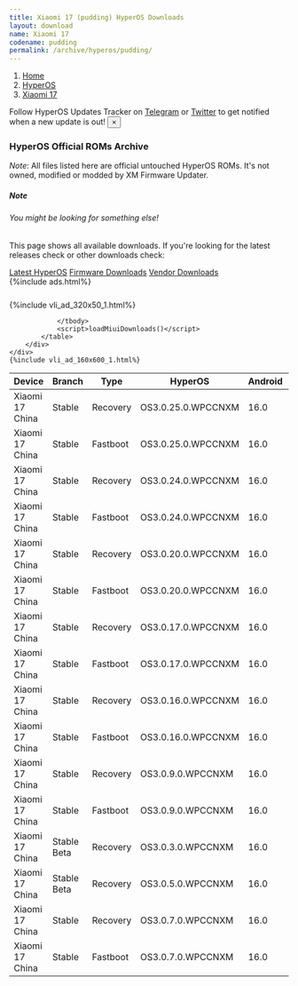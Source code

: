```yaml
---
title: Xiaomi 17 (pudding) HyperOS Downloads
layout: download
name: Xiaomi 17
codename: pudding
permalink: /archive/hyperos/pudding/
---
```

<nav aria-label="breadcrumb">
    <ol class="breadcrumb">
        <li class="breadcrumb-item"><a href="/">Home</a></li>
        <li class="breadcrumb-item"><a href="/hyperos/">HyperOS</a></li>
        <li class="breadcrumb-item active" aria-current="page"><a href="/hyperos/pudding/">Xiaomi 17</a></li>
    </ol>
</nav>
<div class="alert alert-primary alert-dismissible fade show" role="alert">
    Follow HyperOS Updates Tracker on <a href="https://t.me/MIUIUpdatesTracker" class="alert-link">Telegram</a>
     or <a href="https://twitter.com/MiFwUpdater" class="alert-link">Twitter</a> to get notified when a new update is out!
    <button type="button" class="close" data-dismiss="alert" aria-label="Close">
        <span aria-hidden="true">&times;</span>
    </button>
</div>

### HyperOS Official ROMs Archive
*Note*: All files listed here are official untouched HyperOS ROMs. It's not owned, modified or modded by XM Firmware Updater.
<div class="card">
  <div class="card-body">
    <h5 class="card-title">Note</h5>
    <h6 class="card-subtitle mb-2 text-muted">You might be looking for something else!</h6>
    <p class="card-text">This page shows all available downloads.
     If you're looking for the latest releases check or other downloads check:</p>
    <a href="/hyperos/pudding/" class="card-link">Latest HyperOS</a>
    <a href="/firmware/pudding/" class="card-link">Firmware Downloads</a>
    <a href="/vendor/pudding/" class="card-link">Vendor Downloads</a>
  </div>
</div>
{%include ads.html%}
<div class="row justify-content-center">
    <div class="col-10">
        <div class="table-responsive-md" style="margin-top: 25px;">
            {%include vli_ad_320x50_1.html%}
            <table id="miui" class="display dt-responsive nowrap compact table table-striped table-hover table-sm">
                <thead class="thead-dark">
                    <tr>
                        <th data-ref="device">Device</th>
                        <th data-ref="branch">Branch</th>
                        <th data-ref="type">Type</th>
                        <th data-ref="miui">HyperOS</th>
                        <th data-ref="android">Android</th>
                        <th data-ref="size">Size</th>
                        <th data-ref="size">Date</th>
                        <th data-ref="link">Link</th>
                    </tr>
                </thead>
                <tbody>
                <tr><td>Xiaomi 17 China</td><td>Stable</td><td>Recovery</td><td>OS3.0.25.0.WPCCNXM</td><td>16.0</td><td>7.6 GB</td><td>2025-10-24</td><td><a href="/hyperos/pudding/stable/OS3.0.25.0.WPCCNXM/">Download</a></td></tr>
<tr><td>Xiaomi 17 China</td><td>Stable</td><td>Fastboot</td><td>OS3.0.25.0.WPCCNXM</td><td>16.0</td><td>11.1 GB</td><td>2025-10-20</td><td><a href="/hyperos/pudding/stable/OS3.0.25.0.WPCCNXM/">Download</a></td></tr>
<tr><td>Xiaomi 17 China</td><td>Stable</td><td>Recovery</td><td>OS3.0.24.0.WPCCNXM</td><td>16.0</td><td>7.6 GB</td><td>2025-10-20</td><td><a href="/hyperos/pudding/stable/OS3.0.24.0.WPCCNXM/">Download</a></td></tr>
<tr><td>Xiaomi 17 China</td><td>Stable</td><td>Fastboot</td><td>OS3.0.24.0.WPCCNXM</td><td>16.0</td><td>11.1 GB</td><td>2025-10-18</td><td><a href="/hyperos/pudding/stable/OS3.0.24.0.WPCCNXM/">Download</a></td></tr>
<tr><td>Xiaomi 17 China</td><td>Stable</td><td>Recovery</td><td>OS3.0.20.0.WPCCNXM</td><td>16.0</td><td>7.6 GB</td><td>2025-10-11</td><td><a href="/hyperos/pudding/stable/OS3.0.20.0.WPCCNXM/">Download</a></td></tr>
<tr><td>Xiaomi 17 China</td><td>Stable</td><td>Fastboot</td><td>OS3.0.20.0.WPCCNXM</td><td>16.0</td><td>11.1 GB</td><td>2025-10-10</td><td><a href="/hyperos/pudding/stable/OS3.0.20.0.WPCCNXM/">Download</a></td></tr>
<tr><td>Xiaomi 17 China</td><td>Stable</td><td>Recovery</td><td>OS3.0.17.0.WPCCNXM</td><td>16.0</td><td>7.6 GB</td><td>2025-10-06</td><td><a href="/hyperos/pudding/stable/OS3.0.17.0.WPCCNXM/">Download</a></td></tr>
<tr><td>Xiaomi 17 China</td><td>Stable</td><td>Fastboot</td><td>OS3.0.17.0.WPCCNXM</td><td>16.0</td><td>11.1 GB</td><td>2025-10-02</td><td><a href="/hyperos/pudding/stable/OS3.0.17.0.WPCCNXM/">Download</a></td></tr>
<tr><td>Xiaomi 17 China</td><td>Stable</td><td>Recovery</td><td>OS3.0.16.0.WPCCNXM</td><td>16.0</td><td>7.6 GB</td><td>2025-10-02</td><td><a href="/hyperos/pudding/stable/OS3.0.16.0.WPCCNXM/">Download</a></td></tr>
<tr><td>Xiaomi 17 China</td><td>Stable</td><td>Fastboot</td><td>OS3.0.16.0.WPCCNXM</td><td>16.0</td><td>11.1 GB</td><td>2025-10-01</td><td><a href="/hyperos/pudding/stable/OS3.0.16.0.WPCCNXM/">Download</a></td></tr>
<tr><td>Xiaomi 17 China</td><td>Stable</td><td>Recovery</td><td>OS3.0.9.0.WPCCNXM</td><td>16.0</td><td>7.6 GB</td><td>2025-09-26</td><td><a href="/hyperos/pudding/stable/OS3.0.9.0.WPCCNXM/">Download</a></td></tr>
<tr><td>Xiaomi 17 China</td><td>Stable</td><td>Fastboot</td><td>OS3.0.9.0.WPCCNXM</td><td>16.0</td><td>11.1 GB</td><td>2025-09-23</td><td><a href="/hyperos/pudding/stable/OS3.0.9.0.WPCCNXM/">Download</a></td></tr>
<tr><td>Xiaomi 17 China</td><td>Stable Beta</td><td>Recovery</td><td>OS3.0.3.0.WPCCNXM</td><td>16.0</td><td>7.5 GB</td><td>2025-09-26</td><td><a href="/hyperos/pudding/stable beta/OS3.0.3.0.WPCCNXM/">Download</a></td></tr>
<tr><td>Xiaomi 17 China</td><td>Stable Beta</td><td>Recovery</td><td>OS3.0.5.0.WPCCNXM</td><td>16.0</td><td>7.5 GB</td><td>2025-09-26</td><td><a href="/hyperos/pudding/stable beta/OS3.0.5.0.WPCCNXM/">Download</a></td></tr>
<tr><td>Xiaomi 17 China</td><td>Stable</td><td>Recovery</td><td>OS3.0.7.0.WPCCNXM</td><td>16.0</td><td>7.5 GB</td><td>2025-09-26</td><td><a href="/hyperos/pudding/stable/OS3.0.7.0.WPCCNXM/">Download</a></td></tr>
<tr><td>Xiaomi 17 China</td><td>Stable</td><td>Fastboot</td><td>OS3.0.7.0.WPCCNXM</td><td>16.0</td><td>10.9 GB</td><td>2025-09-18</td><td><a href="/hyperos/pudding/stable/OS3.0.7.0.WPCCNXM/">Download</a></td></tr>

                </tbody>
                <script>loadMiuiDownloads()</script>
            </table>
        </div>
    </div>
    {%include vli_ad_160x600_1.html%}
</div>
